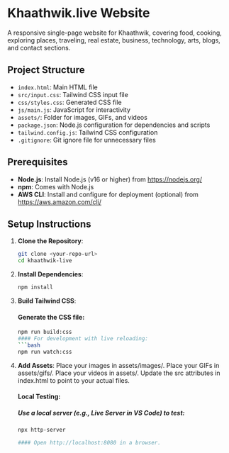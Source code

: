 # Khaathwik.live Website

A responsive single-page website for Khaathwik, covering food, cooking, exploring places, traveling, real estate, business, technology, arts, blogs, and contact sections.

## Project Structure
- `index.html`: Main HTML file
- `src/input.css`: Tailwind CSS input file
- `css/styles.css`: Generated CSS file
- `js/main.js`: JavaScript for interactivity
- `assets/`: Folder for images, GIFs, and videos
- `package.json`: Node.js configuration for dependencies and scripts
- `tailwind.config.js`: Tailwind CSS configuration
- `.gitignore`: Git ignore file for unnecessary files

## Prerequisites
- **Node.js**: Install Node.js (v16 or higher) from https://nodejs.org/
- **npm**: Comes with Node.js
- **AWS CLI**: Install and configure for deployment (optional) from https://aws.amazon.com/cli/

## Setup Instructions
1. **Clone the Repository**:
   ```bash
   git clone <your-repo-url>
   cd khaathwik-live
2. **Install Dependencies**:
   ```bash
   npm install
3. **Build Tailwind CSS**:
   #### Generate the CSS file:
   ```bash
   npm run build:css
   #### For development with live reloading:
   ```bash
   npm run watch:css
5. **Add Assets**:
   Place your images in assets/images/.
   Place your GIFs in assets/gifs/.
   Place your videos in assets/.
   Update the src attributes in index.html to point to your actual files.

   #### Local Testing:
   ##### Use a local server (e.g., Live Server in VS Code) to test:
   ```bash
   npx http-server
   
   #### Open http://localhost:8080 in a browser.
